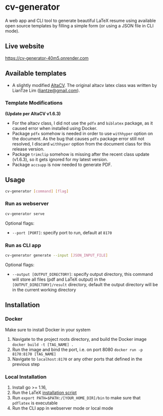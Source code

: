 # cv-generator

A web app and CLI tool to generate beautiful LaTeX resume using available open source templates by filling a simple form (or using a JSON file in CLI mode).

## Live website

https://cv-generator-40m5.onrender.com

## Available templates

- A slightly modified [AltaCV](https://github.com/liantze/AltaCV). The original altacv latex class was written by LianTze Lim (liantze@gmail.com).

### Template Modifications

**(Update per AltaCV v1.6.3)**

- For the altacv class, I did not use the `pdfx` and `biblatex` package, as it caused error when installed using Docker.
- Package `pdfx` somehow is needed in order to use `withhyper` option on the document. As the bug that causes `pdfx` package error still not resolved, I discard `withhyper` option from the document class for this release version.
- Package `trimclip` somehow is missing after the recent class update (v1.6.3), so it gets ignored for my latest version.
- Package `accsupp` is now needed to generate PDF.

## Usage

```sh
cv-generator [command] [flag]
```

### Run as webserver

```sh
cv-generator serve
```

Optional flags:

- `--port [PORT]`: specify port to run, default at `8170`

### Run as CLI app

```sh
cv-generator generate --input [JSON_INPUT_FILE]
```

Optional flags:

- `--output [OUTPUT_DIRECTORY]`: specify output directory, this command will store all files (pdf and LaTeX output) in the `[OUTPUT_DIRECTORY]/result` directory, default the output directory will be in the current working directory

## Installation

### Docker

Make sure to install Docker in your system

1. Navigate to the project roots directory, and build the Docker image `docker build -t [TAG_NAME] .`
2. Run the image and bind the port, i.e. on port 8080 `docker run -p 8170:8170 [TAG_NAME]`
3. Navigate to `localhost:8170` or any other ports that defined in the previous step

### Local Installation

1. Install go >= 1.16,
2. Run the LaTeX [installation script](./backend/scripts/setup_latex.sh)
3. Run `export PATH=$PATH:/[YOUR_HOME_DIR]/bin` to make sure that `pdflatex` is executable
4. Run the CLI app in webserver mode or local mode
